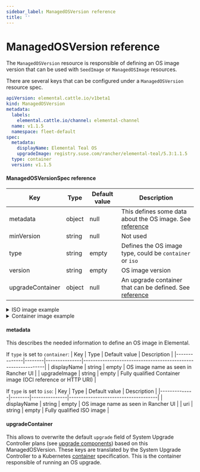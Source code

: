 ```yaml
---
sidebar_label: ManagedOSVersion reference
title: ''
---
```


<head>
  <link rel="canonical" href="https://elemental.docs.rancher.com/managedosversion-reference"/>
</head>

# ManagedOSVersion reference

The `ManagedOSVersion` resource is responsible of defining an OS image version that can be used with `SeedImage` or `ManagedOSImage` resources.

There are several keys that can be configured under a `ManagedOSVersion` resource spec.

```yaml title="managedosversion-example.yaml" showLineNumbers
apiVersion: elemental.cattle.io/v1beta1
kind: ManagedOSVersion
metadata:
  labels:
    elemental.cattle.io/channel: elemental-channel
  name: v1.1.5
  namespace: fleet-default
spec:
  metadata:
    displayName: Elemental Teal OS
    upgradeImage: registry.suse.com/rancher/elemental-teal/5.3:1.1.5
  type: container
  version: v1.1.5
```

#### ManagedOSVersionSpec reference

| Key              | Type   | Default value | Description                                                                  |
|------------------|--------|---------------|------------------------------------------------------------------------------|
| metadata         | object | null          | This defines some data about the OS image. See [reference](#metadata)        |
| minVersion       | string | null          | Not used                                                                     |
| type             | string | empty         | Defines the OS image type, could be `container` or `iso`                     |
| version          | string | empty         | OS image version                                                             |
| upgradeContainer | object | null          | An upgrade container that can be defined. See [reference](#upgradecontainer) |

<details>
  <summary>ISO image example</summary>

  ```yaml showLineNumbers
  metadata:
    displayName: Elemental Teal ISO x86_64
    uri: registry.suse.com/rancher/elemental-teal-iso/5.3:1.1.5
  type: iso
  version: v1.1.5
  ```
  
</details>

<details>
  <summary>Container image example</summary>

  ```yaml showLineNumbers
  metadata:
    displayName: Elemental Teal OS
    upgradeImage: registry.suse.com/rancher/elemental-teal/5.3:1.1.5
  type: container
  version: v1.1.5
  ```
  
</details>

#### metadata

This describes the needed information to define an OS image in Elemental.

If `type` is set to `container`:
| Key          | Type   | Default value | Description                                                  |
|--------------|--------|---------------|--------------------------------------------------------------|
| displayName  | string | empty         | OS image name as seen in Rancher UI                          |
| upgradeImage | string | empty         | Fully qualified Container image (OCI reference or HTTP URI) |

If `type` is set to `iso`:
| Key          | Type   | Default value | Description                         |
|--------------|--------|---------------|-------------------------------------|
| displayName  | string | empty         | OS image name as seen in Rancher UI |
| uri          | string | empty         | Fully qualified ISO image           |

#### upgradeContainer

This allows to overwrite the default `upgrade` field of System Upgrade Controller plans (see [upgrade components](/upgrade-lifecycle.md#components)) based on this ManagedOSVersion.
These keys are translated by the System Upgrade Controller to a Kubernetes [container](https://kubernetes.io/docs/reference/kubernetes-api/workload-resources/pod-v1/#Container) specification.
This is the container responsible of running an OS upgrade.

